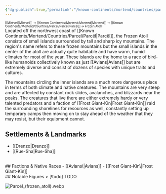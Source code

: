 ```yaml
---
{"dg-publish":true,"permalink":"/known-continents/mortend/countries/parcel/locations/frozen-atoll/"}
---
```


<sup><sup>[[Mistveil\|Mistveil]] → [[Known Continents/Mortend/Mortend\|Mortend]] → [[Known Continents/Mortend/Countries/Parcel/Parcël\|Parcël]] → Frozen Atoll</sup></sup>  
Located off the northwest coast of [[Known Continents/Mortend/Countries/Parcel/Parcël\|Parcël]], the Frozen Atoll consists of small islands surrounded by tall and sharp icy mountains. The region's name refers to these frozen mountains but the small islands in the center of the atoll are actually quite habitable and have warm, humid climates for most of the year. These islands are the home to a race of bird-like humanoids collectively known as just [[Avians\|Avians]] but are extremely diverse and consist of dozens of species with unique traits and cultures.

The mountains circling the inner islands are a much more dangerous place in terms of both climate and native creatures. The mountains are very steep and are affected by constant rock slides, avalanches, and blizzards near the peaks. The creatures that live there are either extremely hardy or very talented predators and a faction of [[Frost Giant-Kin\|Frost Giant-Kin]] raid the surrounding shorelines for resources as well, constantly setting up temporary camps then moving on to stay ahead of the weather that they may resist, but their equipment cannot. 

## Settlements & Landmarks
- [[Drenzo\|Drenzo]]
- [[Rue-Sha\|Rue-Sha]]
<br>
## Factions & Native Races
- [[Avians\|Avians]]
- [[Frost Giant-Kin\|Frost Giant-Kin]]
<br>
## Notable Figures
> [!todo] TODO

![Parcël_(frozen_atoll).webp](/img/user/Attachments/Parc%C3%ABl_(frozen_atoll).webp)